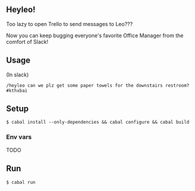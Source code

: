 Heyleo!
-------

Too lazy to open Trello to send messages to Leo???

Now you can keep bugging everyone's favorite Office Manager from the
comfort of Slack!

## Usage
(In slack)
```
/heyleo can we plz get some paper towels for the downstairs restroom? #kthxbai
```

## Setup

```
$ cabal install --only-dependencies && cabal configure && cabal build
```

### Env vars

TODO

## Run

```
$ cabal run
```
